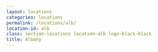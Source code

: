```yaml
---
layout: locations
categories: locations
permalink: /locations/alb/
location-id: alb
class: section-locations location-alb logo-black-black
title: Albany
---
```

